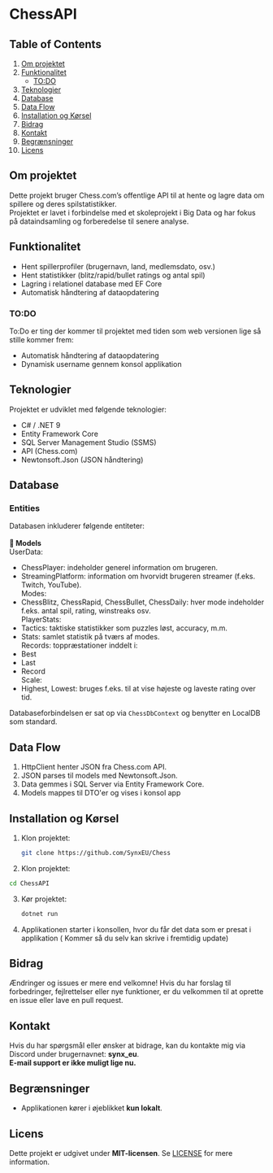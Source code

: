 # ChessAPI

## Table of Contents
1. [Om projektet](#om-projektet)
2. [Funktionalitet](#funktionalitet)
   - [TO:DO](#to-do)
3. [Teknologier](#teknologier)
4. [Database](#database)
5. [Data Flow](#data-flow)
6. [Installation og Kørsel](#installation-og-kørsel)
7. [Bidrag](#bidrag)
8. [Kontakt](#kontakt)
9. [Begrænsninger](#begrænsninger)
10. [Licens](#licens)

## Om projektet
Dette projekt bruger Chess.com’s offentlige API til at hente og lagre data om spillere og deres spilstatistikker. \
Projektet er lavet i forbindelse med et skoleprojekt i Big Data og har fokus på dataindsamling og forberedelse til senere analyse.

## Funktionalitet
- Hent spillerprofiler (brugernavn, land, medlemsdato, osv.)
- Hent statistikker (blitz/rapid/bullet ratings og antal spil)
- Lagring i relationel database med EF Core
- Automatisk håndtering af dataopdatering

### TO:DO
To:Do er ting der kommer til projektet med tiden som web versionen lige så stille kommer frem:
- Automatisk håndtering af dataopdatering
- Dynamisk username gennem konsol applikation

## Teknologier
Projektet er udviklet med følgende teknologier:
- C# / .NET 9
- Entity Framework Core
- SQL Server Management Studio (SSMS)
- API (Chess.com)
- Newtonsoft.Json (JSON håndtering)

## Database

### Entities
Databasen inkluderer følgende entiteter: \
\
**📂 Models** \
UserData:
- ChessPlayer: indeholder generel information om brugeren.
- StreamingPlatform: information om hvorvidt brugeren streamer (f.eks. Twitch, YouTube). \
Modes:
- ChessBlitz, ChessRapid, ChessBullet, ChessDaily: hver mode indeholder f.eks. antal spil, rating, winstreaks osv. \
PlayerStats:
- Tactics: taktiske statistikker som puzzles løst, accuracy, m.m.
- Stats: samlet statistik på tværs af modes. \
Records: toppræstationer inddelt i:
- Best
- Last
- Record \
Scale:
- Highest, Lowest: bruges f.eks. til at vise højeste og laveste rating over tid.

Databaseforbindelsen er sat op via `ChessDbContext` og benytter en LocalDB som standard.

## Data Flow
1. HttpClient henter JSON fra Chess.com API.
2. JSON parses til models med Newtonsoft.Json.
3. Data gemmes i SQL Server via Entity Framework Core.
4. Models mappes til DTO'er og vises i konsol app

## Installation og Kørsel
1. Klon projektet:
   ```sh
   git clone https://github.com/SynxEU/Chess
   ```
2.  Klon projektet:
   ```sh
   cd ChessAPI
   ```
3. Kør projektet:
   ```sh
   dotnet run
   ```
4. Applikationen starter i konsollen, hvor du får det data som er presat i applikation ( Kommer så du selv kan skrive i fremtidig update)

## Bidrag
Ændringer og issues er mere end velkomne! Hvis du har forslag til forbedringer, fejlrettelser eller nye funktioner, er du velkommen til at oprette en issue eller lave en pull request.

## Kontakt
Hvis du har spørgsmål eller ønsker at bidrage, kan du kontakte mig via Discord under brugernavnet: **synx_eu**. \
**E-mail support er ikke muligt lige nu.**

## Begrænsninger
- Applikationen kører i øjeblikket **kun lokalt**.

## Licens
Dette projekt er udgivet under **MIT-licensen**. Se [LICENSE](LICENSE) for mere information.
